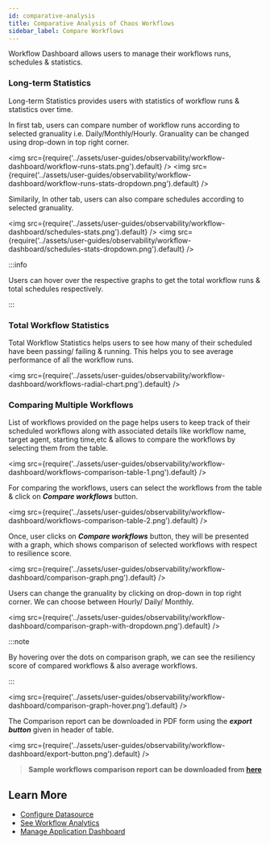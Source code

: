 ```yaml
---
id: comparative-analysis
title: Comparative Analysis of Chaos Workflows
sidebar_label: Compare Workflows
---
```


Workflow Dashboard allows users to manage their workflows runs, schedules & statistics.

### Long-term Statistics

Long-term Statistics provides users with statistics of workflow runs & statistics over time.

In first tab, users can compare number of workflow runs according to selected granuality i.e. Daily/Monthly/Hourly. Granuality can be changed using drop-down in top right corner.

<img src={require('../assets/user-guides/observability/workflow-dashboard/workflow-runs-stats.png').default} />
<img src={require('../assets/user-guides/observability/workflow-dashboard/workflow-runs-stats-dropdown.png').default} />

Similarily, In other tab, users can also compare schedules according to selected granuality.

<img src={require('../assets/user-guides/observability/workflow-dashboard/schedules-stats.png').default} />
<img src={require('../assets/user-guides/observability/workflow-dashboard/schedules-stats-dropdown.png').default} />

:::info

Users can hover over the respective graphs to get the total workflow runs & total schedules respectively.

:::

### Total Workflow Statistics

Total Workflow Statistics helps users to see how many of their scheduled have been passing/ failing & running. This helps you to see average performance of all the workflow runs.

<img src={require('../assets/user-guides/observability/workflow-dashboard/workflows-radial-chart.png').default} />

### Comparing Multiple Workflows

List of workflows provided on the page helps users to keep track of their scheduled workflows along with associated details like workflow name, target agent, starting time,etc & allows to compare the workflows by selecting them from the table.

<img src={require('../assets/user-guides/observability/workflow-dashboard/workflows-comparison-table-1.png').default} />

For comparing the workflows, users can select the workflows from the table & click on _**Compare workflows**_ button.

<img src={require('../assets/user-guides/observability/workflow-dashboard/workflows-comparison-table-2.png').default} />

Once, user clicks on _**Compare workflows**_ button, they will be presented with a graph, which shows comparison of selected workflows with respect to resilience score.

<img src={require('../assets/user-guides/observability/workflow-dashboard/comparison-graph.png').default} />

Users can change the granuality by clicking on drop-down in top right corner. We can choose between Hourly/ Daily/ Monthly.

<img src={require('../assets/user-guides/observability/workflow-dashboard/comparison-graph-with-dropdown.png').default} />

:::note

By hovering over the dots on comparison graph, we can see the resiliency score of compared workflows & also average workflows.

:::

<img src={require('../assets/user-guides/observability/workflow-dashboard/comparison-graph-hover.png').default} />

The Comparison report can be downloaded in PDF form using the _**export button**_ given in header of table.

<img src={require('../assets/user-guides/observability/workflow-dashboard/export-button.png').default} />

> **Sample workflows comparison report can be downloaded from [here](../assets/chaos-center-analytics.pdf)**

## Learn More

- [Configure Datasource](configure-datasource)
- [See Workflow Analytics](analyze-workflow)
- [Manage Application Dashboard](manage-app-dashboard)
